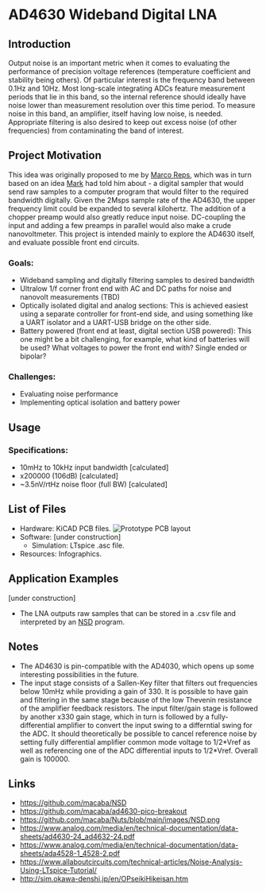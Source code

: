 # AD4630 Wideband Digital LNA
## Introduction
Output noise is an important metric when it comes to evaluating the performance of precision voltage references (temperature coefficient and stability being others). Of particular interest is the frequency band between 0.1Hz and 10Hz. Most long-scale integrating ADCs feature measurement periods that lie in this band, so the internal reference should ideally have noise lower than measurement resolution over this time period. To measure noise in this band, an amplifier, itself having low noise, is needed. Appropriate filtering is also desired to keep out excess noise (of other frequencies) from contaminating the band of interest. 
## Project Motivation
This idea was originally proposed to me by [Marco Reps](https://www.youtube.com/@reps), which was in turn based on an idea [Mark](https://github.com/macaba) had told him about - a digital sampler that would send raw samples to a computer program that would filter to the required bandwidth digitally. Given the 2Msps sample rate of the AD4630, the upper frequency limit could be expanded to several kilohertz. The addition of a chopper preamp would also greatly reduce input noise. DC-coupling the input and adding a few preamps in parallel would also make a crude nanovoltmeter. This project is intended mainly to explore the AD4630 itself, and evaluate possible front end circuits.
### Goals:
- Wideband sampling and digitally filtering samples to desired bandwidth
- Ultralow 1/f corner front end with AC and DC paths for noise and nanovolt measurements (TBD)
- Optically isolated digital and analog sections: This is achieved easiest using a separate controller for front-end side, and using something like a UART isolator and a UART-USB bridge on the other side. 
- Battery powered (front end at least, digital section USB powered): This one might be a bit challenging, for example, what kind of batteries will be used? What voltages to power the front end with? Single ended or bipolar?
### Challenges: 
- Evaluating noise performance
- Implementing optical isolation and battery power
## Usage
### Specifications:
- 10mHz to 10kHz input bandwidth    [calculated]
- x200000 (106dB)                   [calculated]
- ~3.5nV/rtHz noise floor (full BW) [calculated]
## List of Files
- Hardware: KiCAD PCB files.
![Prototype PCB layout](https://github.com/NNNILabs/AD4630-Wideband-Digital-LNA/blob/main/resources/front.PNG)
- Software: [under construction]
  - Simulation: LTspice .asc file.
- Resources: Infographics.
## Application Examples
[under construction]
- The LNA outputs raw samples that can be stored in a .csv file and interpreted by an [NSD](https://github.com/macaba/NSD) program. 
## Notes
- The AD4630 is pin-compatible with the AD4030, which opens up some interesting possibilities in the future.
- The input stage consists of a Sallen-Key filter that filters out frequencies below 10mHz while providing a gain of 330. It is possible to have gain and filtering in the same stage because of the low Thevenin resistance of the amplifier feedback resistors. The input filter/gain stage is followed by another x330 gain stage, which in turn is followed by a fully-differential amplifier to convert the input swing to a differntial swing for the ADC. It should theoretically be possible to cancel reference noise by setting fully differential amplifier common mode voltage to 1/2\*Vref as well as referencing one of the ADC differential inputs to 1/2\*Vref. Overall gain is 100000.
## Links
- https://github.com/macaba/NSD
- https://github.com/macaba/ad4630-pico-breakout
- https://github.com/macaba/Nuts/blob/main/images/NSD.png
- https://www.analog.com/media/en/technical-documentation/data-sheets/ad4630-24_ad4632-24.pdf
- https://www.analog.com/media/en/technical-documentation/data-sheets/ada4528-1_4528-2.pdf
- https://www.allaboutcircuits.com/technical-articles/Noise-Analysis-Using-LTspice-Tutorial/
- http://sim.okawa-denshi.jp/en/OPseikiHikeisan.htm
